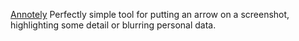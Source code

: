 
[Annotely](https://annotely.com/editor)
Perfectly simple tool for putting an arrow on a screenshot, highlighting some detail or blurring personal data.
